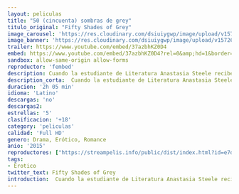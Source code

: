 ```yaml
---
layout: peliculas
title: "50 (cincuenta) sombras de grey"
titulo_original: "Fifty Shades of Grey"
image_carousel: 'https://res.cloudinary.com/dsiuiygwp/image/upload/v1572665573/50-sombrasgrey-min_ug4esp.jpg'
image_banner: 'https://res.cloudinary.com/dsiuiygwp/image/upload/v1572665574/450_1000-min_dod5z9.jpg'
trailer: https://www.youtube.com/embed/37azbhKZ0D4
embed: https://www.youtube.com/embed/37azbhKZ0D4?rel=0&amp;hd=1&border=0&wmode=opaque&enablejsapi=1&modestbranding=1&controls=1&showinfo=1
sandbox: allow-same-origin allow-forms
reproductor: 'fembed'
description: Cuando la estudiante de Literatura Anastasia Steele recibe el encargo de entrevistar al exitoso y joven empresario Christian Grey, queda impresionada al encontrarse ante un hombre atractivo, seductor y también muy intimidante. La inexperta e inocente Ana intenta olvidarle, pero pronto comprende cuánto le desea. Cuando la pareja por fin inicia una apasionada relación, Ana se sorprende por las peculiares prácticas eróticas de Grey, al tiempo que descubre los límites de sus propios y más oscuros deseos.
description_corta:  Cuando la estudiante de Literatura Anastasia Steele recibe el encargo de entrevistar al exitoso y joven empresario Christian Grey, queda impresionada al encontrarse ante un hombre atractivo, seductor y también muy intimidante. La inexperta e inocente Ana
duracion: '2h 05 min'
idioma: 'Latino'
descargas: 'no'
descargas2:
estrellas: '5'
clasificacion: '+18'
category: 'peliculas'
calidad: 'Full HD'
genero: Drama, Erótico, Romance
anio: '2015'
reproductores: ["https://streampelis.info/public/dist/index.html?id=e7d9e8662a32fd87c02351fd3e344061","https://www.zembed.to/public/dist/asteroid.html?id=6c4d3ce32622a82f0c2e39851eeec4b3&title=Fifty%20Shades%20of%20Grey","https://api.cuevana3.io/stream/index.php?file=ek5lbm9xYWNrS0xJMVp5b21KREk0dFBLbjVkaHhkRGdrOG1jbnBpUnhhS1YwSXFSbjdXWTVMUEZmV3VIdzZ6QTE1eGplcDdIc3VDWnhwOTVpTkdVdXJhU3FadVkyYURhMDlLYW5walN5ZUxZMHFadnJNZlU","https://upstream.to/embed-0hpgat4y71tw.html","https://myurlshort.live/v/p47k2fm41rmz7e0","https://upstream.to/embed-04gjfk0af9z4.html","https://feurl.com/v/4dvj67ejy91","https://mstream.space/jo1mosmf2rg3","https://gdriveplayer.co/embed2.php?link=0Q%252F1tP3c1H8OEHZlwKIxfQBOi2cTsKxO34vSFyI0fs6Wnh8NUmAyeEQ%252BfO24HS1fgIxzTp54WsQIhmJ8HuPtORSDUtpeoq9tWm4ORmXJhrYlhoQqjqgzNLvZLnxYS5di9JxDWecgfP7MRbXvjUXejjx8WgFUH9BFH5%252BNwX4al8YVp58bl%252F7C6DHKhMGsW6CABfvk1VgRacOelbCTgB57b%252F","https://mstream.space/mmzv6dpoa1e2","https://api.cuevana3.io/rr/gd.php?h=ek5lbm9xYWNrS0xJMVp5b21KREk0dFBLbjVkaHhkRGdrOG1jbnBpUnhhS1YwSXFSbjdXWTVMUEZmV3VIdzZ6QTE1eGplcDdIc3VDWnhwOTVpTkdVdXJhU3FadVkyUT09"]
tags:
- Erotico
twitter_text: Fifty Shades of Grey
introduction:  Cuando la estudiante de Literatura Anastasia Steele recibe el encargo de entrevistar al exitoso y joven empresario Christian Grey, queda impresionada al encontrarse ante un hombre atractivo, seductor y también muy intimidante. La inexperta e inocente Ana 
---
```



 







